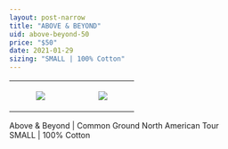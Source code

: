 ```yaml
---
layout: post-narrow
title: "ABOVE & BEYOND"
uid: above-beyond-50
price: "$50"
date: 2021-01-29
sizing: "SMALL | 100% Cotton"
---
```




<table style="width:100%;"><tr><td style="vertical-align:top;">
      <figure class="tmblr-full" data-orig-height="2048" data-orig-width="1365" data-orig-src="https://concertshirts.netlify.app/shirts/0579/0579-01.jpg"><img src="https://64.media.tumblr.com/6bb6dbf66c6f271997af111fec962b58/d04b878287f5cfb8-14/s540x810/c09495ef48fdb9ba53fd2f0c292dc6ed839057dd.jpg" data-orig-height="2048" data-orig-width="1365" data-orig-src="https://concertshirts.netlify.app/shirts/0579/0579-01.jpg"/></figure></td>
    <td style="vertical-align:top;">
      <figure class="tmblr-full" data-orig-height="2048" data-orig-width="1365" data-orig-src="https://concertshirts.netlify.app/shirts/0579/0579-02.jpg"><img src="https://64.media.tumblr.com/54e7bb799cf4f586ccc95465515b6d01/d04b878287f5cfb8-96/s540x810/1d70cadfb80efb624dd23aa630584ced08b99964.jpg" data-orig-height="2048" data-orig-width="1365" data-orig-src="https://concertshirts.netlify.app/shirts/0579/0579-02.jpg"/></figure></td>
  </tr></table><p>
  Above &amp; Beyond | Common Ground North American Tour<br/>SMALL | 100% Cotton
</p>
